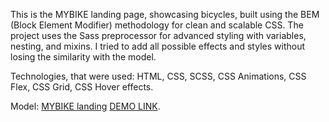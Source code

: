 This is the MYBIKE landing page, showcasing bicycles, built using the BEM (Block Element Modifier) methodology for clean and scalable CSS. The project uses the Sass preprocessor for advanced styling with variables, nesting, and mixins. I tried to add all possible effects and styles without losing the similarity with the model.

Technologies, that were used: HTML, CSS, SCSS, CSS Animations, CSS Flex, CSS Grid, CSS Hover effects.


Model: [MYBIKE landing](https://www.figma.com/file/NZQAIydtHo5QkINyGLHNcq/BIKE-New-Version?node-id=0%3A1)
[DEMO LINK](https://BogdanS1nb.github.io/layout_landing-page/).
